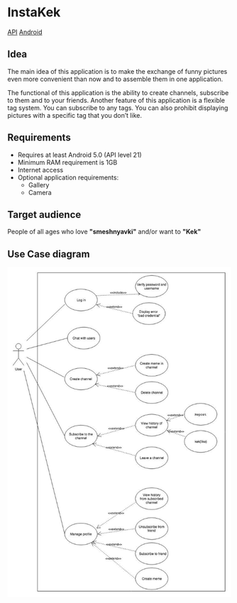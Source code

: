 # InstaKek

[API](https://github.com/CatbirdBasil/InstakekApi)
[Android](https://github.com/CatbirdBasil/InstakekAndroid)

## Idea
The main idea of this application is to make the exchange of funny pictures even more convenient than now and to assemble them in one application.

The functional of this application is the ability to create channels, subscribe to them and to your friends.
Another feature of this application is a flexible tag system. You can subscribe to any tags. You can also prohibit displaying pictures with a specific tag that you don’t like.
## Requirements
- Requires at least Android 5.0 (API level 21)
- Minimum RAM requirement is 1GB
- Internet access
- Optional application requirements:
  - Gallery
  - Camera
## Target audience
People of all ages who love **"smeshnyavki"** and/or want to **"Kek"**
## Use Case diagram
![InstaKek Use Case diagramm](docs/UseCase.jpg?raw=true "Title")
